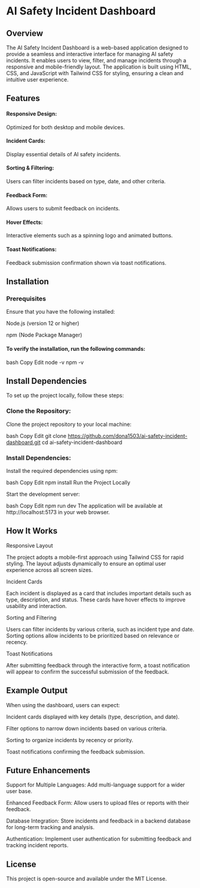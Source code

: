<h1>AI Safety Incident Dashboard</h1>


<h2>Overview</h2>


The AI Safety Incident Dashboard is a web-based application designed to provide a seamless and interactive interface for managing AI safety incidents. It enables users to view, filter, and manage incidents through a responsive and mobile-friendly layout. The application is built using HTML, CSS, and JavaScript with Tailwind CSS for styling, ensuring a clean and intuitive user experience.<br>



<h2>Features</h2>


<h4>Responsive Design:</h4> Optimized for both desktop and mobile devices.

<h4>Incident Cards:</h4> Display essential details of AI safety incidents.

<h4>Sorting & Filtering:</h4> Users can filter incidents based on type, date, and other criteria.

<h4>Feedback Form:</h4> Allows users to submit feedback on incidents.

<h4>Hover Effects:</h4> Interactive elements such as a spinning logo and animated buttons.

<h4>Toast Notifications:</h4> Feedback submission confirmation shown via toast notifications.<br>



<h2>Installation</h2>
<h3>Prerequisites</h3>

Ensure that you have the following installed:<br>

Node.js (version 12 or higher)

npm (Node Package Manager)


<h4>To verify the installation, run the following commands:</h4>

bash
Copy
Edit
node -v
npm -v


<h2>Install Dependencies</h2>

To set up the project locally, follow these steps:

<h3>Clone the Repository:</h3>
Clone the project repository to your local machine:

bash
Copy
Edit
git clone https://github.com/dona1503/ai-safety-incident-dashboard.git
cd ai-safety-incident-dashboard

<h3>Install Dependencies:</h3>
Install the required dependencies using npm:

bash
Copy
Edit
npm install
Run the Project Locally

Start the development server:

bash
Copy
Edit
npm run dev
The application will be available at http://localhost:5173 in your web browser.

<h2>How It Works</h2>

Responsive Layout

The project adopts a mobile-first approach using Tailwind CSS for rapid styling. The layout adjusts dynamically to ensure an optimal user experience across all screen sizes.

Incident Cards

Each incident is displayed as a card that includes important details such as type, description, and status. These cards have hover effects to improve usability and interaction.

Sorting and Filtering

Users can filter incidents by various criteria, such as incident type and date. Sorting options allow incidents to be prioritized based on relevance or recency.

Toast Notifications

After submitting feedback through the interactive form, a toast notification will appear to confirm the successful submission of the feedback.

<h2>Example Output</h2>

When using the dashboard, users can expect:

Incident cards displayed with key details (type, description, and date).

Filter options to narrow down incidents based on various criteria.

Sorting to organize incidents by recency or priority.

Toast notifications confirming the feedback submission.


<h2>Future Enhancements</h2>

Support for Multiple Languages: Add multi-language support for a wider user base.

Enhanced Feedback Form: Allow users to upload files or reports with their feedback.

Database Integration: Store incidents and feedback in a backend database for long-term tracking and analysis.

Authentication: Implement user authentication for submitting feedback and tracking incident reports.


<h2>License</h2>
This project is open-source and available under the MIT License.

